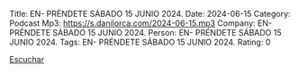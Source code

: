 Title: EN- PRÉNDETE SÁBADO 15 JUNIO 2024.
Date: 2024-06-15
Category: Podcast
Mp3: https://s.danilorca.com/2024-06-15.mp3
Company: EN- PRÉNDETE SÁBADO 15 JUNIO 2024.
Person: EN- PRÉNDETE SÁBADO 15 JUNIO 2024.
Tags: EN- PRÉNDETE SÁBADO 15 JUNIO 2024.
Rating: 0

<a href="https://s.danilorca.com/2024-06-15.mp3" type="audio/mpeg">
Escuchar
</a>
